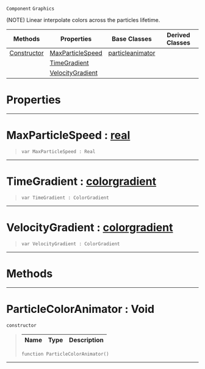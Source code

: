  `Component` `Graphics`



(NOTE) Linear interpolate colors across the particles lifetime.

|Methods|Properties|Base Classes|Derived Classes|
|---|---|---|---|
|[ Constructor](https://github.com/zeroengineteam/ZeroDocs/blob/master/code_reference/class_reference/particlecoloranimator.markdown#particlecoloranimator-vo)|[ MaxParticleSpeed](https://github.com/zeroengineteam/ZeroDocs/blob/master/code_reference/class_reference/particlecoloranimator.markdown#maxparticlespeed-zero-en)|[particleanimator](https://github.com/zeroengineteam/ZeroDocs/blob/master/code_reference/class_reference/particleanimator.markdown)| |
| |[ TimeGradient](https://github.com/zeroengineteam/ZeroDocs/blob/master/code_reference/class_reference/particlecoloranimator.markdown#timegradient-zero-engine)| | |
| |[ VelocityGradient](https://github.com/zeroengineteam/ZeroDocs/blob/master/code_reference/class_reference/particlecoloranimator.markdown#velocitygradient-zero-en)| | |


 #  Properties


---  
 #  MaxParticleSpeed : [real](https://github.com/zeroengineteam/ZeroDocs/blob/master/code_reference/zilch_base_types/real.markdown)

> 
> ``` lang=cpp, name=Zilch
> var MaxParticleSpeed : Real


---  
 #  TimeGradient : [colorgradient](https://github.com/zeroengineteam/ZeroDocs/blob/master/code_reference/class_reference/colorgradient.markdown)

> 
> ``` lang=cpp, name=Zilch
> var TimeGradient : ColorGradient


---  
 #  VelocityGradient : [colorgradient](https://github.com/zeroengineteam/ZeroDocs/blob/master/code_reference/class_reference/colorgradient.markdown)

> 
> ``` lang=cpp, name=Zilch
> var VelocityGradient : ColorGradient


---  
 #  Methods


---  
 #  ParticleColorAnimator : Void

 `constructor`

> 
> |Name|Type|Description|
> |---|---|---|
> ``` lang=cpp, name=Zilch
> function ParticleColorAnimator()
> ``` 


---  
 

 